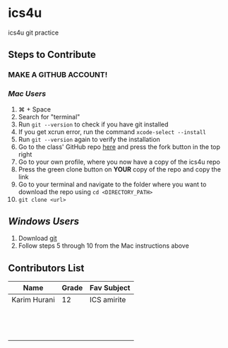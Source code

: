 # ics4u
ics4u git practice

## Steps to Contribute

### **MAKE A GITHUB ACCOUNT!**
### *Mac Users*

1. ⌘ + Space
2. Search for "terminal"
3. Run `git --version` to check if you have git installed
4. If you get xcrun error, run the command `xcode-select --install`
5. Run `git --version` again to verify the installation
6. Go to the class' GitHub repo [here](https://github.com/karimhurani/ics4u) and press the fork button in the top right
7. Go to your own profile, where you now have a copy of the ics4u repo
8. Press the green clone button on **YOUR** copy of the repo and copy the link
9. Go to your terminal and navigate to the folder where you want to download the repo using `cd <DIRECTORY_PATH>`
10. `git clone <url>`

## *Windows Users*

1. Download [git](https://git-scm.com/download/win)
2. Follow steps 5 through 10 from the Mac instructions above

## Contributors List

| Name | Grade | Fav Subject |
|------|-------|-------------|
|  Karim Hurani    |    12   |     ICS amirite        |
|      |       |             |
|      |       |             |
|      |       |             |
|      |       |             |
|      |       |             |
|      |       |             |
|      |       |             |
|      |       |             |
|      |       |             |
|      |       |             |
|      |       |             |
|      |       |             |
|      |       |             |